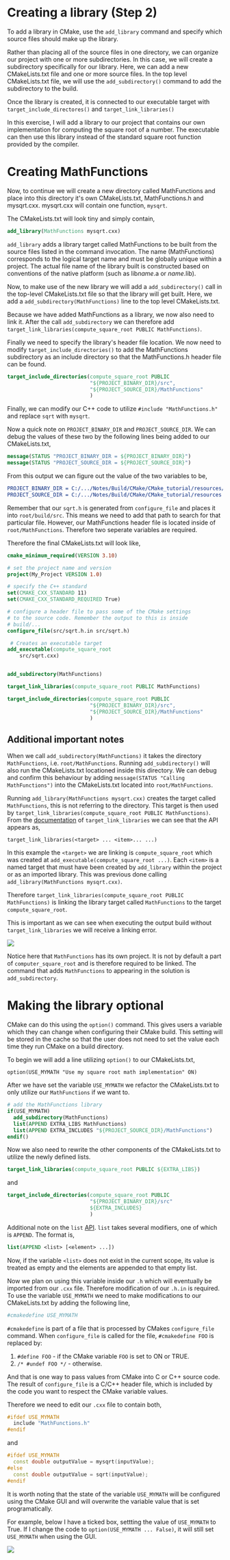 # Creating a library (Step 2)

To add a library in CMake, use the `add_library` command and specify which source files should make up the library.

Rather than placing all of the source files in one directory, we can organize our project with one or more subdirectories. In this case, we will create a subdirectory specifically for our library. Here, we can add a new CMakeLists.txt file and one or more source files. In the top level CMakeLists.txt file, we will use the `add_subdirectory()` command to add the subdirectory to the build.

Once the library is created, it is connected to our executable target with `target_include_directores()` and `target_link_libraries()`

In this exercise, I will add a library to our project that contains our own implementation for computing the square root of a number. The executable can then use this library instead of the standard square root function provided by the compiler.

# Creating MathFunctions

Now, to continue we will create a new directory called MathFunctions and place into this directory it's own CMakeLists.txt, MathFunctions.h and mysqrt.cxx. mysqrt.cxx will contain one function, `mysqrt`.

The CMakeLists.txt will look tiny and simply contain,

```CMake
add_library(MathFunctions mysqrt.cxx)
```

`add_library` adds a library target called MathFunctions to be built from the source files listed in the command invocation. The name (MathFunctions) corresponds to the logical target name and must be globally unique within a project. The actual file name of the library built is constructed based on conventions of the native platform (such as lib*name*.a or *name*.lib).

Now, to make use of the new library we will add a `add_subdirectory()` call in the top-level CMakeLists.txt file so that the library will get built. Here, we add a `add_subdirectory(MathFunctions)` line to the top level CMakeLists.txt.

Because we have added MathFunctions as a library, we now also need to link it. After the call `add_subdirectory` we can therefore add `target_link_libraries(compute_square_root PUBLIC MathFunctions)`.

Finally we need to specify the library's header file location. We now need to modify `target_include_directories()` to add the MathFunctions subdirectory as an include directory so that the MathFunctions.h header file can be found.

```CMake
target_include_directories(compute_square_root PUBLIC
                           "${PROJECT_BINARY_DIR}/src",
                           "${PROJECT_SOURCE_DIR}/MathFunctions"
                           )
```

Finally, we can modify our C++ code to utilize `#include "MathFunctions.h"` and replace `sqrt` with `mysqrt`.

Now a quick note on `PROJECT_BINARY_DIR` and `PROJECT_SOURCE_DIR`.
We can debug the values of these two by the following lines being added to our CMakeLists.txt,

```CMake
message(STATUS "PROJECT_BINARY_DIR = ${PROJECT_BINARY_DIR}")
message(STATUS "PROJECT_SOURCE_DIR = ${PROJECT_SOURCE_DIR}")
```

From this output we can figure out the value of the two variables to be,

```CMake
PROJECT_BINARY_DIR = C:/.../Notes/Build/CMake/CMake_tutorial/resources/build
PROJECT_SOURCE_DIR = C:/.../Notes/Build/CMake/CMake_tutorial/resources
```

Remember that our `sqrt.h` is generated from `configure_file` and places it into `root/build/src`. This means we need to add that path to search for that particular file. However, our MathFunctions header file is located inside of `root/MathFunctions`. Therefore two seperate variables are required.

Therefore the final CMakeLists.txt will look like,
```CMake
cmake_minimum_required(VERSION 3.10)

# set the project name and version
project(My_Project VERSION 1.0)

# specify the C++ standard
set(CMAKE_CXX_STANDARD 11)
set(CMAKE_CXX_STANDARD_REQUIRED True)

# configure a header file to pass some of the CMake settings
# to the source code. Remember the output to this is inside
# build/...
configure_file(src/sqrt.h.in src/sqrt.h)

 # Creates an executable target
add_executable(compute_square_root 
    src/sqrt.cxx)


add_subdirectory(MathFunctions)

target_link_libraries(compute_square_root PUBLIC MathFunctions)

target_include_directories(compute_square_root PUBLIC
                           "${PROJECT_BINARY_DIR}/src", 
                           "${PROJECT_SOURCE_DIR}/MathFunctions"
                           )
```

## Additional important notes

When we call `add_subdirectory(MathFunctions)` it takes the directory `MathFunctions`, i.e. `root/MathFunctions`. Running `add_subdirectory()` will also run the CMakeLists.txt locationed inside this directory. We can debug and confirm this behaviour by adding `message(STATUS "Calling MathFunctions")` into the CMakeLists.txt located into `root/MathFunctions`.

Running `add_library(MathFunctions mysqrt.cxx)` creates the target called `MathFunctions`, this is not referring to the directory. This target is then used by `target_link_libraries(compute_square_root PUBLIC MathFunctions)`. From the [documentation](https://cmake.org/cmake/help/latest/command/target_link_libraries.html) of `target_link_libraries` we can see that the API appears as,

```
target_link_libraries(<target> ... <item>... ...)
```

In this example the `<target>` we are linking is `compute_square_root` which was created at `add_executable(compute_square_root ...)`. Each `<item>` is a named target that must have been created by `add_library` within the project or as an imported library. This was previous done calling `add_library(MathFunctions mysqrt.cxx)`.

Therefore `target_link_libraries(compute_square_root PUBLIC MathFunctions)` is linking the library target called `MathFunctions` to the target `compute_square_root`. 

This is important as we can see when executing the output build without `target_link_libraries` we will receive a linking error.

![](./images/11.PNG)

Notice here that `MathFunctions` has its own project. It is not by default a part of `computer_square_root` and is therefore required to be linked. The command that adds `MathFunctions` to appearing in the solution is `add_subdirectory`.

# Making the library optional

CMake can do this using the `option()` command. This gives users a variable which they can change when configuring their CMake build. This setting will be stored in the cache so that the user does not need to set the value each time they run CMake on a build directory.

To begin we will add a line utilizing `option()` to our CMakeLists.txt,

```option(USE_MYMATH "Use my square root math implementation" ON)```

After we have set the variable `USE_MYMATH` we refactor the CMakeLists.txt to only utilize our `MathFunctions` if we want to.

```CMake
# add the MathFunctions library
if(USE_MYMATH)
  add_subdirectory(MathFunctions)
  list(APPEND EXTRA_LIBS MathFunctions)
  list(APPEND EXTRA_INCLUDES "${PROJECT_SOURCE_DIR}/MathFunctions")
endif()
```

Now we also need to rewrite the other components of the CMakeLists.txt to utilize the newly defined lists.


```CMake
target_link_libraries(compute_square_root PUBLIC ${EXTRA_LIBS})
```

and

```CMake
target_include_directories(compute_square_root PUBLIC
                           "${PROJECT_BINARY_DIR}/src"
                           ${EXTRA_INCLUDES}
                           )
```

Additional note on the `list` [API](https://cmake.org/cmake/help/latest/command/list.html#append). `list` takes several modifiers, one of which is `APPEND`. The format is,

```CMake
list(APPEND <list> [<element> ...])
```

Now, if the variable `<list>` does not exist in the current scope, its value is treated as empty and the elements are appended to that empty list.

Now we plan on using this variable inside our `.h` which will eventually be imported from our `.cxx` file. Therefore modification of our `.h.in` is required.
To use the variable `USE_MYMATH` we need to make modifications to our CMakeLists.txt by adding the following line,

```CMake
#cmakedefine USE_MYMATH
```

`#cmakedefine` is part of a file that is processed by CMakes `configure_file` command. When `configure_file` is called for the file, `#cmakedefine FOO` is replaced by:

1. `#define FOO` - if the CMake variable `FOO` is set to ON or TRUE.
2. `/* #undef FOO */` - otherwise.

And that is one way to pass values from CMake into C or C++ source code. The result of `configure_file` is a C/C++ header file, which is included by the code you want to respect the CMake variable values.

Therefore we need to edit our `.cxx` file to contain both,

```C++
#ifdef USE_MYMATH
  include "MathFunctions.h"
#endif
```

and

```C++
#ifdef USE_MYMATH
  const double outputValue = mysqrt(inputValue);
#else
  const double outputValue = sqrt(inputValue);
#endif
```

It is worth noting that the state of the variable `USE_MYMATH` will be configured using the CMake GUI and will overwrite the variable value that is set programatically.

For example, below I have a ticked box, settting the value of `USE_MYMATH` to True. If I change the code to `option(USE_MYMATH ... False)`, it will still set `USE_MYMATH` when using the GUI.

![](./images/12.png)

